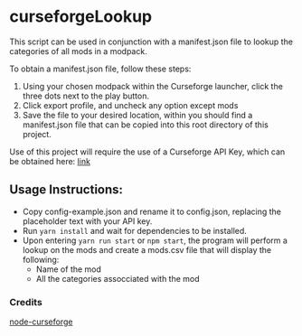 # curseforgeLookup

This script can be used in conjunction with a manifest.json file to lookup the categories of all mods in a modpack. 

To obtain a manifest.json file, follow these steps:

1. Using your chosen modpack within the Curseforge launcher, click the three dots next to the play button.
2. Click export profile, and uncheck any option except mods
3. Save the file to your desired location, within you should find a manifest.json file that can be copied into this root directory of this project.

Use of this project will require the use of a Curseforge API Key, which can be obtained here: [link](https://console.curseforge.com/#/api-keys)

## Usage Instructions:

- Copy config-example.json and rename it to config.json, replacing the placeholder text with your API key.
- Run `yarn install` and wait for dependencies to be installed.
- Upon entering `yarn run start` or `npm start`, the program will perform a lookup on the mods and create a mods.csv file that will display the following:
  - Name of the mod
  - All the categories assocciated with the mod

### Credits

[node-curseforge](https://github.com/Mondanzo/node-curseforge)


